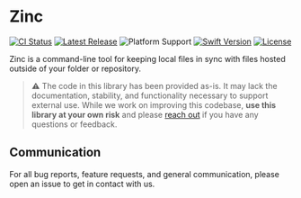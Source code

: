 # Zinc

[![CI Status](https://github.com/spothero/Zinc/workflows/CI/badge.svg)](https://github.com/spothero/Zinc/actions?query=workflow%3A%22CI%22)
[![Latest Release](https://img.shields.io/github/v/tag/spothero/Zinc?color=blue&label=latest)](https://github.com/spothero/Zinc/releases)
![Platform Support](https://img.shields.io/static/v1?label=platform&message=macOS&color=darkgray)
[![Swift Version](https://img.shields.io/static/v1?label=swift&message=5.2&color=red&logo=swift&logoColor=white)](https://developer.apple.com/swift)
[![License](https://img.shields.io/github/license/spothero/Zinc)](https://github.com/spothero/Zinc/blob/master/LICENSE)

Zinc is a command-line tool for keeping local files in sync with files hosted outside of your folder or repository.

>:warning: The code in this library has been provided as-is. It may lack the documentation, stability, and functionality necessary to support external use. While we work on improving this codebase, **use this library at your own risk** and please [reach out](#communication) if you have any questions or feedback.

## Communication

For all bug reports, feature requests, and general communication, please open an issue to get in contact with us.